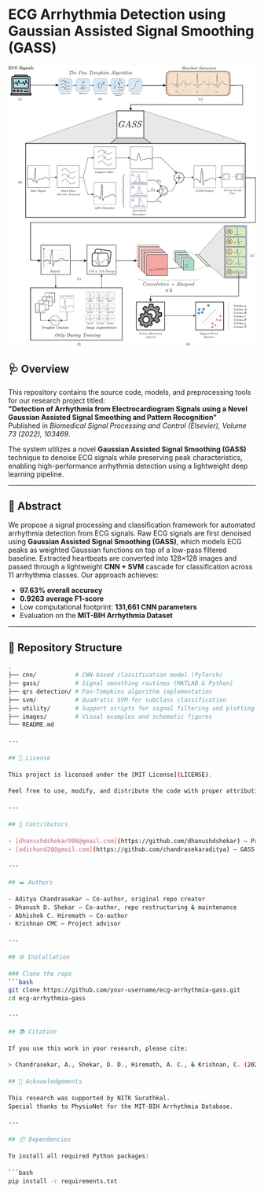 # ECG Arrhythmia Detection using Gaussian Assisted Signal Smoothing (GASS)

![GASS Signal Demo](images/GASS_CNN_SVM_Flow_white_bg.png)

## 🩺 Overview

This repository contains the source code, models, and preprocessing tools for our research project titled:  
**"Detection of Arrhythmia from Electrocardiogram Signals using a Novel Gaussian Assisted Signal Smoothing and Pattern Recognition"**  
Published in *Biomedical Signal Processing and Control (Elsevier), Volume 73 (2022), 103469*.

The system utilizes a novel **Gaussian Assisted Signal Smoothing (GASS)** technique to denoise ECG signals while preserving peak characteristics, enabling high-performance arrhythmia detection using a lightweight deep learning pipeline.

---

## 🧠 Abstract

We propose a signal processing and classification framework for automated arrhythmia detection from ECG signals. Raw ECG signals are first denoised using **Gaussian Assisted Signal Smoothing (GASS)**, which models ECG peaks as weighted Gaussian functions on top of a low-pass filtered baseline. Extracted heartbeats are converted into 128×128 images and passed through a lightweight **CNN + SVM** cascade for classification across 11 arrhythmia classes. Our approach achieves:

- **97.63% overall accuracy**
- **0.9263 average F1-score**
- Low computational footprint: **131,661 CNN parameters**
- Evaluation on the **MIT-BIH Arrhythmia Dataset**

---

## 📁 Repository Structure

```bash
.
├── cnn/           # CNN-based classification model (PyTorch)
├── gass/          # Signal smoothing routines (MATLAB & Python)
├── qrs detection/ # Pan-Tompkins algorithm implementation
├── svm/           # Quadratic SVM for subclass classification
├── utility/       # Support scripts for signal filtering and plotting
├── images/        # Visual examples and schematic figures
└── README.md

---

## 📝 License

This project is licensed under the [MIT License](LICENSE).

Feel free to use, modify, and distribute the code with proper attribution.

---

## 👥 Contributors

- [dhanushdshekar006@gmail.com](https://github.com/dhanushdshekar) — Project maintenance, repo creation, documentation, Data Processing, Model Fine-Tuning[CNN, SVM]
- [adichand20@gmail.com](https://github.com/chandrasekaraditya) — GASS Algorithm, joint research author[Primary], Inference Model[CNN, SVM]

---

## ✒️ Authors

- Aditya Chandrasekar — Co-author, original repo creator  
- Dhanush D. Shekar — Co-author, repo restructuring & maintenance  
- Abhishek C. Hiremath — Co-author  
- Krishnan CMC — Project advisor

---

## ⚙️ Installation

### Clone the repo
```bash
git clone https://github.com/your-username/ecg-arrhythmia-gass.git
cd ecg-arrhythmia-gass

---

## 📚 Citation

If you use this work in your research, please cite:

> Chandrasekar, A., Shekar, D. D., Hiremath, A. C., & Krishnan, C. (2022). Detection of arrhythmia from electrocardiogram signals using a novel gaussian assisted signal smoothing and pattern recognition. Biomedical Signal Processing and Control, 73, 103469.

## 🙏 Acknowledgements

This research was supported by NITK Surathkal.  
Special thanks to PhysioNet for the MIT-BIH Arrhythmia Database.

---

## 📦 Dependencies

To install all required Python packages:

```bash
pip install -r requirements.txt

